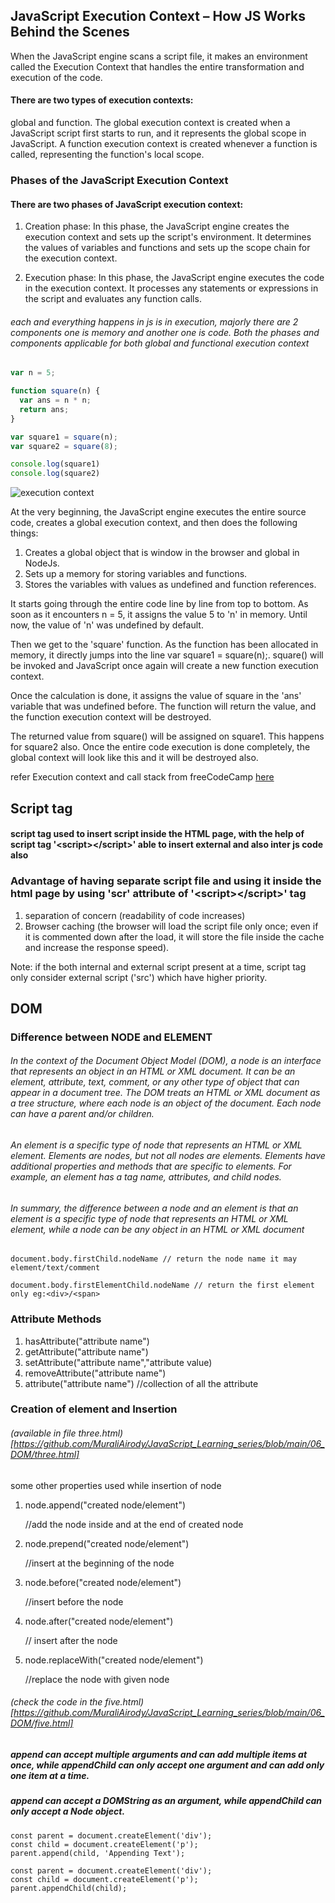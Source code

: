 ## JavaScript Execution Context – How JS Works Behind the Scenes

When the JavaScript engine scans a script file, it makes an environment called the Execution Context that handles the entire transformation and execution of the code.

#### There are two types of execution contexts: 
global and function. The global execution context is created when a JavaScript script first starts to run, and it represents the global scope in JavaScript. A function execution context is created whenever a function is called, representing the function's local scope.

### Phases of the JavaScript Execution Context
#### There are two phases of JavaScript execution context:

1. Creation phase: In this phase, the JavaScript engine creates the execution context and sets up the script's environment. It determines the values of variables and functions and sets up the scope chain for the execution context.

2. Execution phase: In this phase, the JavaScript engine executes the code in the execution context. It processes any statements or expressions in the script and evaluates any function calls.



###### each and everything happens in js is in execution, majorly there are 2 components one is memory and another one is code. Both the phases and components applicable for both global and functional execution context



```js
var n = 5;

function square(n) {
  var ans = n * n;
  return ans;
}

var square1 = square(n);
var square2 = square(8);  

console.log(square1)
console.log(square2)
```

![execution context](https://github.com/MuraliAirody/JavaScript_Learning_series/assets/71452201/d2d502ff-155b-486c-875f-e08785497cc0)

At the very beginning, the JavaScript engine executes the entire source code, creates a global execution context, and then does the following things:

1. Creates a global object that is window in the browser and global in NodeJs.
2. Sets up a memory for storing variables and functions.
3. Stores the variables with values as undefined and function references.

It starts going through the entire code line by line from top to bottom. As soon as it encounters n = 5, it assigns the value 5 to 'n' in memory. Until now, the value of 'n' was undefined by default.

Then we get to the 'square' function. As the function has been allocated in memory, it directly jumps into the line var square1 = square(n);. square() will be invoked and JavaScript once again will create a new function execution context.

Once the calculation is done, it assigns the value of square in the 'ans' variable that was undefined before. The function will return the value, and the function execution context will be destroyed.

The returned value from square() will be assigned on square1. This happens for square2 also. Once the entire code execution is done completely, the global context will look like this and it will be destroyed also.

refer Execution context and call stack from freeCodeCamp [here](https://www.freecodecamp.org/news/how-javascript-works-behind-the-scene-javascript-execution-context/)

## Script tag

#### script tag used to insert script inside the HTML page, with the help of script tag '\<script>\</script>' able to insert external and also inter js code also 

### Advantage of having separate script file and using it inside the html page by using 'scr' attribute of '\<script>\</script>' tag

1. separation of concern (readability of code increases)
2. Browser caching (the browser will load the script file only once; even if it is commented down after the load, it will store the file inside the cache and increase the response speed).

Note: if the both internal and external script present at a time, script tag only consider external script ('src') which have higher priority.


## DOM

### Difference between NODE and ELEMENT

###### In the context of the Document Object Model (DOM), a node is an interface that represents an object in an HTML or XML document. It can be an element, attribute, text, comment, or any other type of object that can appear in a document tree. The DOM treats an HTML or XML document as a tree structure, where each node is an object of the document. Each node can have a parent and/or children.

###### An element is a specific type of node that represents an HTML or XML element. Elements are nodes, but not all nodes are elements. Elements have additional properties and methods that are specific to elements. For example, an element has a tag name, attributes, and child nodes.

###### In summary, the difference between a node and an element is that an element is a specific type of node that represents an HTML or XML element, while a node can be any object in an HTML or XML document


```
document.body.firstChild.nodeName // return the node name it may element/text/comment

document.body.firstElementChild.nodeName // return the first element only eg:<div>/<span>
```

### Attribute Methods

1. hasAttribute("attribute name")
2. getAttribute("attribute name")
3. setAttribute("attribute name","attribute value)
4. removeAttribute("attribute name")
5. attribute("attribute name") //collection of all the attribute


### Creation of element and Insertion

###### (available in file three.html)[https://github.com/MuraliAirody/JavaScript_Learning_series/blob/main/06_DOM/three.html]


some other properties used while insertion of node 

1. node.append("created node/element")
   
   //add the node inside and at the end of created node
2. node.prepend("created node/element")

   //insert at the beginning of the node

3. node.before("created node/element")
   
   //insert before the node
4. node.after("created node/element")

   // insert after the node

5. node.replaceWith("created node/element") 

   //replace the node with given node  

###### (check the code in the five.html)[https://github.com/MuraliAirody/JavaScript_Learning_series/blob/main/06_DOM/five.html] 

##### append can accept multiple arguments and can add multiple items at once, while appendChild can only accept one argument and can add only one item at a time.
##### append can accept a DOMString as an argument, while appendChild can only accept a Node object.
```
const parent = document.createElement('div');
const child = document.createElement('p');
parent.append(child, 'Appending Text');

const parent = document.createElement('div');
const child = document.createElement('p');
parent.appendChild(child);

```